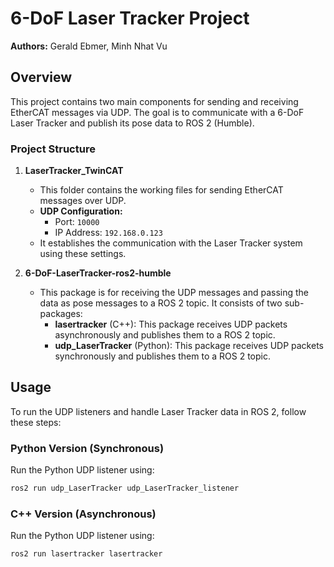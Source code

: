 # 6-DoF Laser Tracker Project

**Authors:** Gerald Ebmer, Minh Nhat Vu

## Overview

This project contains two main components for sending and receiving EtherCAT messages via UDP. The goal is to communicate with a 6-DoF Laser Tracker and publish its pose data to ROS 2 (Humble).

### Project Structure

1. **LaserTracker_TwinCAT**
   - This folder contains the working files for sending EtherCAT messages over UDP.
   - **UDP Configuration:**
     - Port: `10000`
     - IP Address: `192.168.0.123`
   - It establishes the communication with the Laser Tracker system using these settings.

2. **6-DoF-LaserTracker-ros2-humble**
   - This package is for receiving the UDP messages and passing the data as pose messages to a ROS 2 topic. It consists of two sub-packages:
     - **lasertracker** (C++): This package receives UDP packets asynchronously and publishes them to a ROS 2 topic.
     - **udp_LaserTracker** (Python): This package receives UDP packets synchronously and publishes them to a ROS 2 topic.

## Usage

To run the UDP listeners and handle Laser Tracker data in ROS 2, follow these steps:

### Python Version (Synchronous)
Run the Python UDP listener using:
```bash
ros2 run udp_LaserTracker udp_LaserTracker_listener
```
### C++ Version (Asynchronous)
Run the Python UDP listener using:
```bash
ros2 run lasertracker lasertracker
```
